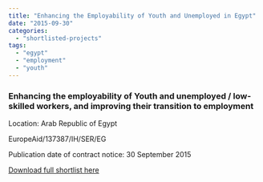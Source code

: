 ```yaml
---
title: "Enhancing the Employability of Youth and Unemployed in Egypt"
date: "2015-09-30"
categories: 
  - "shortlisted-projects"
tags: 
  - "egypt"
  - "employment"
  - "youth"
---
```


### Enhancing the employability of Youth and unemployed / low-skilled workers, and improving their transition to employment

Location: Arab Republic of Egypt

EuropeAid/137387/IH/SER/EG

Publication date of contract notice: 30 September 2015

[Download full shortlist here](http://epm.lv/files/shortlist_137387_Egypt_employability.pdf)
